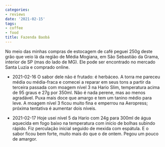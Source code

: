 ```yaml
---
categories:
- reviews
date: '2021-02-15'
tags:
- coffee
- food
title: Fazenda Baobá
---
```


No meio das minhas compras de estocagem de café peguei 250g deste grão que veio lá da região de Média Mogiana, em São Sebastião da Grama, interior de SP (mas do lado de MG). Ele pode ser encontrado no mercado Santa Luzia e comprado online.

 - 2021-02-16 O sabor dele não é frutado: é herbáceo. A torra me pareceu média ou média-fraca e comecei a reparar em seus tons a partir da terceira passada com moagem nível 3 na Hario Slim, temperatura acima de 95 graus e 27g por 350ml. Não é nada perene, mas ao menos agradável. Puxa mais doce que amargo e tem um tanino médio para leve. A moagem nível 3 ficou muito fina e emperrou na Aeropress; próxima tentativa é aumentar dois níveis.

 - 2021-02-17 Hoje usei nível 5 da Hario com 24g para 300ml de água aquecida em fogo baixo na temperatura com início de bolhas subindo rápido. Fiz perculação inicial seguido de mexida com espátula. E o sabor ficou bem forte, muito mais do que o de ontem. Pegou um pouco de amargor.
